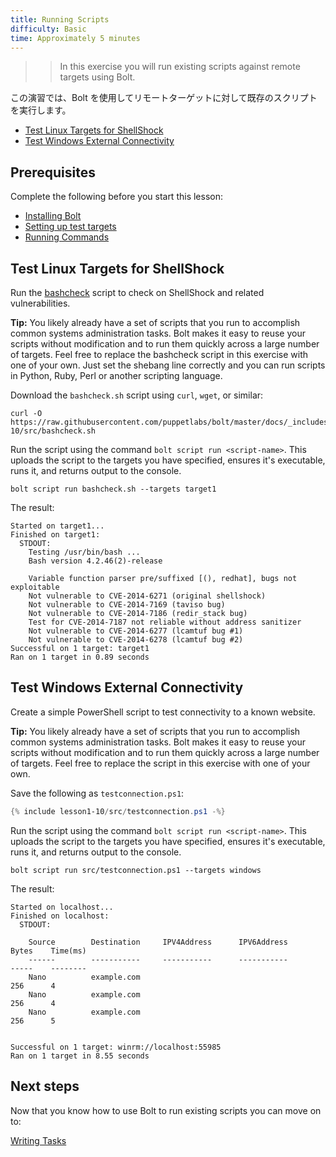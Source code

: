 ```yaml
---
title: Running Scripts
difficulty: Basic
time: Approximately 5 minutes
---
```


>> In this exercise you will run existing scripts against remote targets using Bolt.

この演習では、Bolt を使用してリモートターゲットに対して既存のスクリプトを実行します。

- [Test Linux Targets for ShellShock](#test-linux-targets-for-shellshock)
- [Test Windows External Connectivity](#test-windows-external-connectivity)

## Prerequisites
Complete the following before you start this lesson:

- [Installing Bolt](../01-installing-bolt)
- [Setting up test targets](../02-acquiring-targets)
- [Running Commands](../03-running-commands)

## Test Linux Targets for ShellShock
Run the [bashcheck](https://github.com/hannob/bashcheck) script to check on ShellShock and related vulnerabilities.

**Tip:** You likely already have a set of scripts that you run to accomplish common systems administration tasks. Bolt makes it easy to reuse your scripts without modification and to run them quickly across a large number of targets. Feel free to replace the bashcheck script in this exercise with one of your own. Just set the shebang line correctly and you can run scripts in Python, Ruby, Perl or another scripting language.


Download the `bashcheck.sh` script using `curl`, `wget`,  or similar:

```shell
curl -O https://raw.githubusercontent.com/puppetlabs/bolt/master/docs/_includes/lesson1-10/src/bashcheck.sh
```

Run the script using the command `bolt script run <script-name>`. This uploads the script to the targets you have specified, ensures it's executable, runs it, and returns output to the console.

```shell
bolt script run bashcheck.sh --targets target1
```

The result:

```
Started on target1...
Finished on target1:
  STDOUT:
    Testing /usr/bin/bash ...
    Bash version 4.2.46(2)-release

    Variable function parser pre/suffixed [(), redhat], bugs not exploitable
    Not vulnerable to CVE-2014-6271 (original shellshock)
    Not vulnerable to CVE-2014-7169 (taviso bug)
    Not vulnerable to CVE-2014-7186 (redir_stack bug)
    Test for CVE-2014-7187 not reliable without address sanitizer
    Not vulnerable to CVE-2014-6277 (lcamtuf bug #1)
    Not vulnerable to CVE-2014-6278 (lcamtuf bug #2)
Successful on 1 target: target1
Ran on 1 target in 0.89 seconds
```

## Test Windows External Connectivity

Create a simple PowerShell script to test connectivity to a known website.

**Tip:** You likely already have a set of scripts that you run to accomplish common systems administration tasks. Bolt makes it easy to reuse your scripts without modification and to run them quickly across a large number of targets. Feel free to replace the script in this exercise with one of your own.

Save the following as `testconnection.ps1`:

```powershell
{% include lesson1-10/src/testconnection.ps1 -%}
```

Run the script using the command `bolt script run <script-name>`. This uploads the script to the targets you have specified, ensures it's executable, runs it, and returns output to the console.

```shell
bolt script run src/testconnection.ps1 --targets windows
```

The result:

```
Started on localhost...
Finished on localhost:
  STDOUT:

    Source        Destination     IPV4Address      IPV6Address                              Bytes    Time(ms)
    ------        -----------     -----------      -----------                              -----    --------
    Nano          example.com                                                               256      4
    Nano          example.com                                                               256      4
    Nano          example.com                                                               256      5


Successful on 1 target: winrm://localhost:55985
Ran on 1 target in 8.55 seconds
```

## Next steps

Now that you know how to use Bolt to run existing scripts you can move on to:

[Writing Tasks](../05-writing-tasks)
